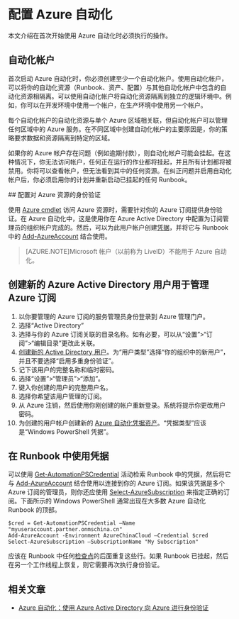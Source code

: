 <properties 
   pageTitle="配置 Azure 自动化"
   description="介绍在配置初次使用的 Azure 自动化时必须执行的步骤。"
   services="automation"
   documentationCenter=""
   authors="bwren"
   manager="stevenka"
   editor="tysonn" />
<tags
	ms.service="automation"
	ms.date="11/10/2015"
	wacn.date="12/17/2015"/>

# 配置 Azure 自动化

本文介绍在首次开始使用 Azure 自动化时必须执行的操作。

## 自动化帐户

首次启动 Azure 自动化时，你必须创建至少一个自动化帐户。使用自动化帐户，可以将你的自动化资源（Runbook、资产、配置）与其他自动化帐户中包含的自动化资源相隔离。可以使用自动化帐户将自动化资源隔离到独立的逻辑环境中。例如，你可以在开发环境中使用一个帐户，在生产环境中使用另一个帐户。

每个自动化帐户的自动化资源与单个 Azure 区域相关联，但自动化帐户可以管理任何区域中的 Azure 服务。在不同区域中创建自动化帐户的主要原因是，你的策略要求数据和资源隔离到特定的区域。


如果你的 Azure 帐户存在问题（例如逾期付款），则自动化帐户可能会挂起。在这种情况下，你无法访问帐户，任何正在运行的作业都将挂起，并且所有计划都将被禁用。你将可以查看帐户，但无法看到其中的任何资源。在纠正问题并启用自动化帐户后，你必须启用你的计划并重新启动已挂起的任何 Runbook。


##<a id="configuring-authentication-to-azure-resources"></a> 配置对 Azure 资源的身份验证

使用 [Azure cmdlet](http://msdn.microsoft.com/zh-cn/library/azure/jj554330.aspx) 访问 Azure 资源时，需要针对你的 Azure 订阅提供身份验证。在 Azure 自动化中，这是使用你在 Azure Active Directory 中配置为订阅管理员的组织帐户完成的。然后，可以为此用户帐户创建[凭据](/documentation/articles/automation-credentials)，并将它与 Runbook 中的 [Add-AzureAccount](http://msdn.microsoft.com/zh-cn/library/azure/dn722528.aspx) 结合使用。

>[AZURE.NOTE]Microsoft 帐户（以前称为 LiveID）不能用于 Azure 自动化。

## 创建新的 Azure Active Directory 用户用于管理 Azure 订阅

1. 以你要管理的 Azure 订阅的服务管理员身份登录到 Azure 管理门户。
2. 选择“Active Directory”
3. 选择与你的 Azure 订阅关联的目录名称。如有必要，可以从“设置”>“订阅”>“编辑目录”更改此关联。
4. [创建新的 Active Directory 用户](http://msdn.microsoft.com/zh-cn/library/azure/hh967632.aspx)。为“用户类型”选择“你的组织中的新用户”，并且不要选择“启用多重身份验证”。
5. 记下该用户的完整名称和临时密码。
7. 选择“设置”>“管理员”>“添加”。
8. 键入你创建的用户的完整用户名。
9. 选择你希望该用户管理的订阅。
10. 从 Azure 注销，然后使用你刚创建的帐户重新登录。系统将提示你更改用户密码。
11. 为创建的用户帐户创建新的 [Azure 自动化凭据资产](/documentation/articles/automation-credentials)。“凭据类型”应该是“Windows PowerShell 凭据”。


## 在 Runbook 中使用凭据

可以使用 [Get-AutomationPSCredential](/documentation/articles/automation-credentials) 活动检索 Runbook 中的凭据，然后将它与 [Add-AzureAccount](http://msdn.microsoft.com/zh-cn/library/azure/dn722528.aspx) 结合使用以连接到你的 Azure 订阅。如果该凭据是多个 Azure 订阅的管理员，则你还应使用 [Select-AzureSubscription](http://msdn.microsoft.com/zh-cn/library/dn495203.aspx) 来指定正确的订阅。下面所示的 Windows PowerShell 通常出现在大多数 Azure 自动化 Runbook 的顶部。

    $cred = Get-AutomationPSCredential –Name "myuseraccount.partner.onmschina.cn"
	Add-AzureAccount -Environment AzureChinaCloud –Credential $cred
	Select-AzureSubscription –SubscriptionName "My Subscription"

应该在 Runbook 中任何[检查点](/documentation/articles/automation-runbook-execution#checkpoints)的后面重复这些行。如果 Runbook 已挂起，然后在另一个工作线程上恢复，则它需要再次执行身份验证。

## 相关文章
- [Azure 自动化：使用 Azure Active Directory 向 Azure 进行身份验证](http://azure.microsoft.com/zh-cn/blog/2014/08/27/azure-automation-authenticating-to-azure-using-azure-active-directory/)
 

<!---HONumber=Mooncake_1207_2015-->